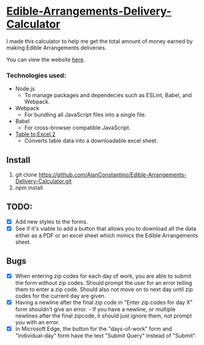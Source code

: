 # [Edible-Arrangements-Delivery-Calculator](https://calc.alanconstantino.com/)

I made this calculator to help me get the total amount of money earned by making Edible Arrangements deliveries.

You can view the website [here](https://calc.alanconstantino.com/).

### Technologies used:
- Node.js
  - To manage packages and dependecies such as ESLint, Babel, and Webpack.
- Webpack
  - For bundling all JavaScript files into a single file.
- Babel
  - For cross-browser compatible JavaScript.
- [Table to Excel 2](https://github.com/linways/table-to-excel)
  - Converts table data into a downloadable excel sheet.

## Install
1. git clone https://github.com/AlanConstantino/Edible-Arrangements-Delivery-Calculator.git
2. npm install

## TODO:
- [x] Add new styles to the forms.
- [x] See if it's viable to add a button that allows you to download all the data either as a PDF or an excel sheet which mimics the Edible Arrangements sheet.

## Bugs
- [x] When entering zip codes for each day of work, you are able to submit the form without zip codes. Should prompt the user for an error telling them to enter a zip code. Should also not move on to next day until zip codes for the current day are given.
- [x] Having a newline after the final zip code in "Enter zip codes for day X" form shouldn't give an error.
      - If you have a newline, or multiple newlines after the final zipcode, it should just ignore them, not prompt you with an error.
- [x] In Microsoft Edge, the button for the "days-of-work" form and "individual-day" form have the text "Submit Query" instead of "Submit".
